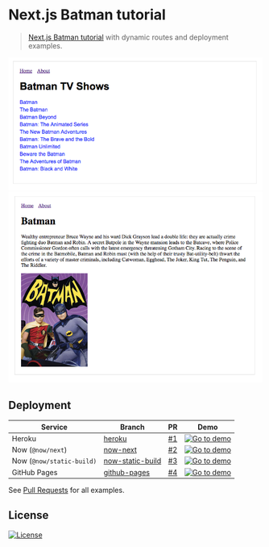 # Next.js Batman tutorial

> [Next.js Batman tutorial](https://nextjs.org/learn/) with dynamic routes and deployment examples.

![Screenshot of index page](media/screenshot-index.png)
![Screenshot of post page](media/screenshot-post.png)

## Deployment

| Service                   | Branch             | PR   | Demo |
|---------------------------|--------------------|------|------|
| Heroku                    | [heroku]           | [#1] | [![Go to demo](https://img.shields.io/website-up-down-green-red/https/hello-next-i5p1hesj9.now.sh.svg?label=demo)](https://hello-next-i5p1hesj9.now.sh/) |
| Now (`@now/next`)         | [now-next]         | [#2] | [![Go to demo](https://img.shields.io/website-up-down-green-red/https/hello-next-13cn8ftp8.now.sh.svg?label=demo)](https://hello-next-13cn8ftp8.now.sh/) |
| Now (`@now/static-build)` | [now-static-build] | [#3] | [![Go to demo](https://img.shields.io/website-up-down-green-red/https/hello-next-amercier.herokuapp.com.svg?label=demo)](https://hello-next-amercier.herokuapp.com/) |
| GitHub Pages              | [github-pages]     | [#4] | [![Go to demo](https://img.shields.io/website-up-down-green-red/https/amercier.github.io/hello-next/.svg?label=demo)](https://amercier.github.io/hello-next/) |

[heroku]: https://github.com/amercier/hello-next/tree/heroku
[now-next]: https://github.com/amercier/hello-next/tree/now-next
[now-static-build]: https://github.com/amercier/hello-next/tree/now-static-build
[github-pages]: https://github.com/amercier/hello-next/tree/github-pages
[#1]: https://github.com/amercier/hello-next/pull/1
[#2]: https://github.com/amercier/hello-next/pull/2
[#3]: https://github.com/amercier/hello-next/pull/3
[#4]: https://github.com/amercier/hello-next/pull/4

See [Pull Requests](https://github.com/amercier/hello-next/pulls) for all examples.

## License

[![License](https://img.shields.io/github/license/amercier/hello-next.svg)](LICENSE.md)
